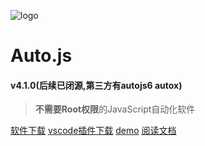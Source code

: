 ![logo](images/logo.png)

# Auto.js

####  v4.1.0(后续已闭源,第三方有autojs6 autox)


> **不需要Root权限**的JavaScript自动化软件
> 
> 


[软件下载](https://github.com/jqtmviyu/Auto.js)
[vscode插件下载](https://marketplace.visualstudio.com/items?itemName=710850609.auto-js-vscodeext-fixed)
[demo](https://github.com/jqtmviyu/autojsDemo)
[阅读文档](#综述)